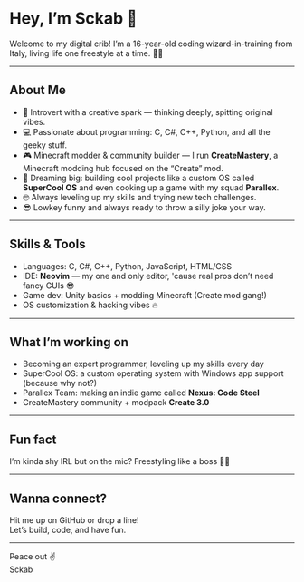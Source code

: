 # Hey, I’m Sckab 👋

Welcome to my digital crib! I’m a 16-year-old coding wizard-in-training from Italy, living life one freestyle at a time. 🎤✨

---

## About Me

- 🧠 Introvert with a creative spark — thinking deeply, spitting original vibes.  
- 💻 Passionate about programming: C, C#, C++, Python, and all the geeky stuff.  
- 🎮 Minecraft modder & community builder — I run **CreateMastery**, a Minecraft modding hub focused on the “Create” mod.  
- 🚀 Dreaming big: building cool projects like a custom OS called **SuperCool OS** and even cooking up a game with my squad **Parallex**.  
- 🤓 Always leveling up my skills and trying new tech challenges.  
- 😎 Lowkey funny and always ready to throw a silly joke your way.

---

## Skills & Tools

- Languages: C, C#, C++, Python, JavaScript, HTML/CSS  
- IDE: **Neovim** — my one and only editor, 'cause real pros don’t need fancy GUIs 😎  
- Game dev: Unity basics + modding Minecraft (Create mod gang!)  
- OS customization & hacking vibes 🔥

---

## What I’m working on

- Becoming an expert programmer, leveling up my skills every day  
- SuperCool OS: a custom operating system with Windows app support (because why not?)  
- Parallex Team: making an indie game called **Nexus: Code Steel**  
- CreateMastery community + modpack **Create 3.0**

---

## Fun fact

I’m kinda shy IRL but on the mic? Freestyling like a boss 🎤🔥

---

## Wanna connect?

Hit me up on GitHub or drop a line!  
Let’s build, code, and have fun.

---

Peace out ✌️  
Sckab
